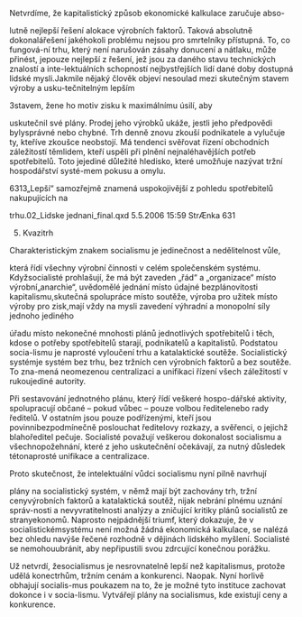 
Netvrdíme, že kapitalistický způsob ekonomické kalkulace zaručuje abso-

lutně nejlepší řešení alokace výrobních faktorů. Taková absolutně dokonalářešení jakéhokoli problému nejsou pro smrtelníky přístupná. To, co fungová-ní trhu, který není narušován zásahy donucení a nátlaku, může přinést, jepouze nejlepší z řešení, jež jsou za daného stavu technických znalostí a inte-lektuálních schopností nejbystřejších lidí dané doby dostupná lidské mysli.Jakmile nějaký člověk objeví nesoulad mezi skutečným stavem výroby a usku-tečnitelným lepším

3stavem, žene ho motiv zisku k maximálnímu úsilí, aby

uskutečnil své plány. Prodej jeho výrobků ukáže, jestli jeho předpovědi bylysprávné nebo chybné. Trh denně znovu zkouší podnikatele a vylučuje ty, kteříve zkoušce neobstojí. Má tendenci svěřovat řízení obchodních záležitostí těmlidem, kteří uspěli při plnění nejnaléhavějších potřeb spotřebitelů. Toto jejediné důležité hledisko, které umožňuje nazývat tržní hospodářství systé-mem pokusu a omylu.

6313„Lepší“ samozřejmě znamená uspokojivější z pohledu spotřebitelů nakupujících na

trhu.02_Lidske jednani_final.qxd 5.5.2006 15:59 StrÆnka 631

5. Kvazitrh

Charakteristickým znakem socialismu je jedinečnost a nedělitelnost vůle,

která řídí všechny výrobní činnosti v celém společenském systému. Kdyžsocialisté prohlašují, že má být zaveden „řád“ a „organizace“ místo výrobní„anarchie“, uvědomělé jednání místo údajné bezplánovitosti kapitalismu,skutečná spolupráce místo soutěže, výroba pro užitek místo výroby pro zisk,mají vždy na mysli zavedení výhradní a monopolní síly jednoho jediného

úřadu místo nekonečné mnohosti plánů jednotlivých spotřebitelů i těch, kdose o potřeby spotřebitelů starají, podnikatelů a kapitalistů. Podstatou socia-lismu je naprosté vyloučení trhu a katalaktické soutěže. Socialistický systémje systém bez trhu, bez tržních cen výrobních faktorů a bez soutěže. To zna-mená neomezenou centralizaci a unifikaci řízení všech záležitostí v rukoujediné autority.

Při sestavování jednotného plánu, který řídí veškeré hospo-dářské aktivity, spolupracují občané – pokud vůbec – pouze volbou ředitelenebo rady ředitelů. V ostatním jsou pouze podřízenými, kteří jsou povinnibezpodmínečně poslouchat ředitelovy rozkazy, a svěřenci, o jejichž blahoředitel pečuje. Socialisté považují veškerou dokonalost socialismu a všechnopožehnání, které z jeho uskutečnění očekávají, za nutný důsledek tétonaprosté unifikace a centralizace.

Proto skutečnost, že intelektuální vůdci socialismu nyní pilně navrhují

plány na socialistický systém, v němž mají být zachovány trh, tržní cenyvýrobních faktorů a katalaktická soutěž, nijak nebrání plnému uznání správ-nosti a nevyvratitelnosti analýzy a zničující kritiky plánů socialistů ze stranyekonomů. Naprosto nejpádnější triumf, který dokazuje, že v socialistickémsystému není možná žádná ekonomická kalkulace, se nalézá bez ohledu navýše řečené rozhodně v dějinách lidského myšlení. Socialisté se nemohouubránit, aby nepřipustili svou zdrcující konečnou porážku.

Už netvrdí, žesocialismus je nesrovnatelně lepší než kapitalismus, protože udělá konectrhům, tržním cenám a konkurenci. Naopak. Nyní horlivě obhajují socialis-mus poukazem na to, že je možné tyto instituce zachovat dokonce i v socia-lismu. Vytvářejí plány na socialismus, kde existují ceny a konkurence.
